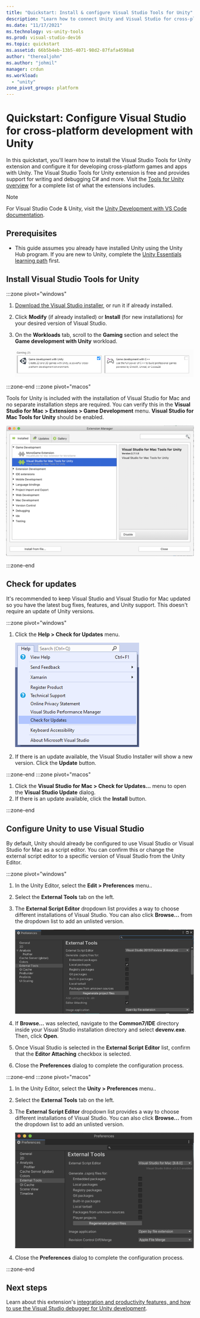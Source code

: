 ```yaml
---
title: "Quickstart: Install & configure Visual Studio Tools for Unity"
description: "Learn how to connect Unity and Visual Studio for cross-platform development."
ms.date: "11/17/2021"
ms.technology: vs-unity-tools
ms.prod: visual-studio-dev16
ms.topic: quickstart
ms.assetid: 66b5b4eb-13b5-4071-98d2-87fafa4598a8
author: "therealjohn"
ms.author: "johmil"
manager: crdun
ms.workload:
  - "unity"
zone_pivot_groups: platform
---
```

# Quickstart: Configure Visual Studio for cross-platform development with Unity

In this quickstart, you'll learn how to install the Visual Studio Tools for Unity extension and configure it for developing cross-platform games and apps with Unity.  The Visual Studio Tools for Unity extension is free and provides support for writing and debugging C# and more. Visit the [Tools for Unity overview](./visual-studio-tools-for-unity.md) for a complete list of what the extensions includes.

> [!NOTE]
> For Visual Studio Code & Unity, visit the [Unity Development with VS Code documentation](https://code.visualstudio.com/docs/other/unity).

## Prerequisites

+ This guide assumes you already have installed Unity using the Unity Hub program. If you are new to Unity, complete the [Unity Essentials learning path](https://learn.unity.com/pathway/unity-essentials) first.

## Install Visual Studio Tools for Unity

:::zone pivot="windows"

1. [Download the Visual Studio installer](/visualstudio/install/install-visual-studio), or run it if already installed.
2. Click **Modify** (if already installed) or **Install** (for new installations) for your desired version of Visual Studio.
3. On the **Workloads** tab, scroll to the **Gaming** section and select the **Game development with Unity** workload.

    ![Game development with Unity workload box in the installer](../media/vs/unity-workload.png)

:::zone-end
:::zone pivot="macos"

Tools for Unity is included with the installation of Visual Studio for Mac and no separate installation steps are required. You can verify this in the **Visual Studio for Mac > Extensions > Game Development** menu. **Visual Studio for Mac Tools for Unity** should be enabled.

![Extension Manager view showing Visual Studio for Mac Tools for Unity enabled](../media/vsm/unity-workload.png)

:::zone-end

## Check for updates

It's recommended to keep Visual Studio and Visual Studio for Mac updated so you have the latest bug fixes, features, and Unity support. This doesn't require an update of Unity versions.

:::zone pivot="windows"

1. Click the **Help > Check for Updates** menu.

    ![The Check for Updates menu in Visual Studio 2019](../media/vs/check-for-updates.png)

2. If there is an update available, the Visual Studio Installer will show a new version. Click the **Update** button.

:::zone-end
:::zone pivot="macos"

1. Click the **Visual Studio for Mac > Check for Updates...** menu to open the **Visual Studio Update** dialog.
2. If there is an update available, click the **Install** button.

:::zone-end

## Configure Unity to use Visual Studio

By default, Unity should already be configured to use Visual Studio or Visual Studio for Mac as a script editor. You can confirm this or change the external script editor to a specific version of Visual Studio from the Unity Editor.

:::zone pivot="windows"

1. In the Unity Editor, select the **Edit > Preferences** menu..
2. Select the **External Tools** tab on the left.
3. The **External Script Editor** dropdown list provides a way to choose different installations of Visual Studio. You can also click **Browse...** from the dropdown list to add an unlisted version.

    ![The External Tools preference menu in the Unity Editor on Windows](../media/vs/preferences-external-tools.png)

4. If **Browse...** was selected, navigate to the **Common7/IDE** directory inside your Visual Studio installation directory and select **devenv.exe**. Then, click **Open**.
5. Once Visual Studio is selected in the **External Script Editor** list, confirm that the **Editor Attaching** checkbox is selected.
6. Close the **Preferences** dialog to complete the configuration process.

:::zone-end
:::zone pivot="macos"

1. In the Unity Editor, select the **Unity > Preferences** menu..
2. Select the **External Tools** tab on the left.
3. The **External Script Editor** dropdown list provides a way to choose different installations of Visual Studio. You can also click **Browse...** from the dropdown list to add an unlisted version.

    ![The External Tools preference menu in the Unity Editor on macOS](../media/vsm/preferences-external-tools.png)

4. Close the **Preferences** dialog to complete the configuration process.

:::zone-end

## Next steps

Learn about this extension's [integration and productivity features, and how to use the Visual Studio debugger for Unity development](using-visual-studio-tools-for-unity.md).
